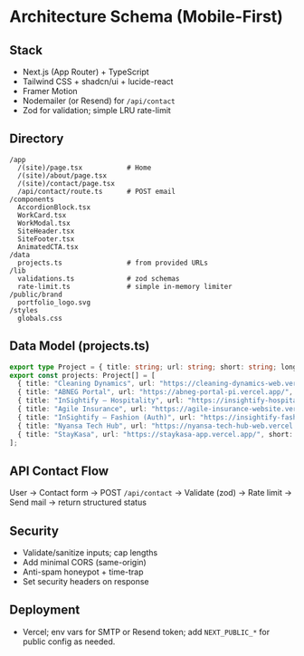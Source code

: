 # Architecture Schema (Mobile-First)

## Stack
- Next.js (App Router) + TypeScript
- Tailwind CSS + shadcn/ui + lucide-react
- Framer Motion
- Nodemailer (or Resend) for `/api/contact`
- Zod for validation; simple LRU rate-limit

## Directory
```
/app
  /(site)/page.tsx           # Home
  /(site)/about/page.tsx
  /(site)/contact/page.tsx
  /api/contact/route.ts      # POST email
/components
  AccordionBlock.tsx
  WorkCard.tsx
  WorkModal.tsx
  SiteHeader.tsx
  SiteFooter.tsx
  AnimatedCTA.tsx
/data
  projects.ts                # from provided URLs
/lib
  validations.ts             # zod schemas
  rate-limit.ts              # simple in-memory limiter
/public/brand
  portfolio_logo.svg
/styles
  globals.css
```

## Data Model (projects.ts)
```ts
export type Project = { title: string; url: string; short: string; long?: string; tags?: string[] };
export const projects: Project[] = [
  { title: "Cleaning Dynamics", url: "https://cleaning-dynamics-web.vercel.app/", short: "Commercial cleaning services site with modern brochure sections and contact funnels." },
  { title: "ABNEG Portal", url: "https://abneg-portal-pi.vercel.app/", short: "Association portal concept with member self-service and role-based content." },
  { title: "InSightify – Hospitality", url: "https://insightify-hospitality.vercel.app/", short: "Data storytelling demo for hotel departments with KPI dashboards." },
  { title: "Agile Insurance", url: "https://agile-insurance-website.vercel.app/", short: "Insurance website prototype focused on quote conversions and trust signals." },
  { title: "InSightify – Fashion (Auth)", url: "https://insightify-fashion.vercel.app/login", short: "Fashion artisan management app login preview for protected features." },
  { title: "Nyansa Tech Hub", url: "https://nyansa-tech-hub-web.vercel.app/", short: "Tech hub brochure with events, programs, and partnership CTAs." },
  { title: "StayKasa", url: "https://staykasa-app.vercel.app/", short: "Creative spaces booking prototype with listings and booking flow." }
];
```

## API Contact Flow
User → Contact form → POST `/api/contact` → Validate (zod) → Rate limit → Send mail → return structured status

## Security
- Validate/sanitize inputs; cap lengths
- Add minimal CORS (same-origin)
- Anti-spam honeypot + time-trap
- Set security headers on response

## Deployment
- Vercel; env vars for SMTP or Resend token; add `NEXT_PUBLIC_*` for public config as needed.
